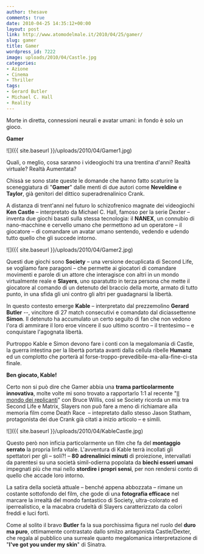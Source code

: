```yaml
---
author: thesave
comments: true
date: 2010-04-25 14:35:12+00:00
layout: post
link: http://www.atomodelmale.it/2010/04/25/gamer/
slug: gamer
title: Gamer
wordpress_id: 7222
image: uploads/2010/04/Castle.jpg
categories:
- Azione
- Cinema
- Thriller
tags:
- Gerard Butler
- Michael C. Hall
- Reality
---
```


Morte in diretta, connessioni neurali e avatar umani: in fondo è solo un gioco.

**Gamer**

![]({{ site.baseurl }}/uploads/2010/04/Gamer1.jpg)

Quali, o meglio, cosa saranno i videogiochi tra una trentina d'anni? Realtà virtuale? Realtà Aumentata?

Chissà se sono state queste le domande che hanno fatto scaturire la sceneggiatura di "**Gamer**" dalle menti di due autori come **Neveldine** e **Taylor**, già genitori del dittico superadrenalinico Crank.

A distanza di trent'anni nel futuro lo schizofrenico magnate dei videogiochi **Ken Castle** – interpretato da Michael C. Hall, famoso per la serie Dexter – inventa due giochi basati sulla stessa tecnologia: il **NANEX**, un connubio di nano-macchine e cervello umano che permettono ad un operatore – il giocatore – di comandare un avatar umano sentendo, vedendo e udendo tutto quello che gli succede intorno.

![]({{ site.baseurl }}/uploads/2010/04/Gamer2.jpg)

Questi due giochi sono **Society** – una versione decuplicata di Second Life, se vogliamo fare paragoni – che permette ai giocatori di comandare movimenti e parole di un attore che interagisce con altri in un mondo virtualmente reale e **Slayers**, uno sparatutto in terza persona che mette il giocatore al comando di un detenuto del braccio della morte, armato di tutto punto, in una sfida gli uni contro gli altri per guadagnarsi la libertà.

In questo contesto emerge **Kable** – interpretato dal prezzemolino **Gerard Butler** --, vincitore di 27 match consecutivi e comandato dal diciassettenne **Simon**. Il detenuto ha accumulato un certo seguito di fan che non vedono l'ora di ammirare il loro eroe vincere il suo ultimo scontro – il trentesimo – e conquistare l'agognata libertà.

Purtroppo Kable e Simon devono fare i conti con la megalomania di Castle, la guerra intestina per la libertà portata avanti dalla cellula ribelle **Humanz** ed un complotto che porterà al forse-troppo-prevedibile-ma-alla-fine-ci-sta finale.

**Ben giocato, Kable!**

Certo non si può dire che Gamer abbia una **trama particolarmente innovativa**, molte volte mi sono trovato a rapportarlo 1:1 al recente "[Il mondo dei replicanti](/2010/01/13/il-mondo-dei-replicanti-trama-e-recensione.html)" con Bruce Willis, così se Society ricorda un mix tra Second Life e Matrix, Slayers non può fare a meno di richiamare alla memoria film come Death Race  – intepretato dallo stesso Jason Statham, protagonista dei due Crank già citati a inizio articolo – e simili.

![]({{ site.baseurl }}/uploads/2010/04/KableCastle.jpg)

Questo però non inficia particolarmente un film che fa del **montaggio serrato** la propria linfa vitale. L'avventura di Kable terrà incollati gli spettatori per gli – soli?! – **80 adrenalinici minuti** di proiezione, intervallati da parentesi su una società simil-odierna popolata da **biechi esseri umani** impegnati più che mai nello **stordire i propri sensi**, per non rendersi conto di quello che accade loro intorno.

La satira della società attuale – benché appena abbozzata – rimane un costante sottofondo del film, che gode di una **fotografia efficace** nel marcare la irrealtà del mondo fantastico di Society, ultra-colorato ed iperrealistico, e la macabra crudeltà di Slayers caratterizzato da colori freddi e luci forti.

Come al solito il bravo **Butler** fa la sua porchissima figura nel ruolo del **duro ma puro**, ottimamente contrastato dallo smilzo antagonista Castle/Dexter, che regala al pubblico una surreale quanto megalomanica interpretazione di "**I've got you under my skin**" di Sinatra.
